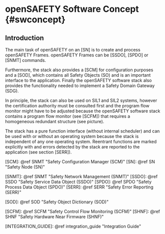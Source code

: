 openSAFETY Software Concept {#swconcept}
===========================

Introduction
------------

The main task of openSAFETY on an [SN] is to create and process openSAFETY Frames. openSAFETY Frames can be [SSDO], [SPDO] or [SNMT] commands. 

Furthermore, the stack also provides a [SCM] for configuration purposes and a [SOD], which contains all Safety Objects (SO) and is an important interface to the application. Finally the openSAFETY software stack also provides the functionality needed to implement a Safety Domain Gateway (SDG). 

In principle, the stack can also be used on SIL1 and SIL2 systems, however the certification authority must be consulted first and the program flow monitor might have to be adjusted because the openSAFETY software stack contains a program flow monitor (see [SCFM]) that requires a homogeneous redundant structure (see picture).

The stack has a pure function interface (without internal scheduler) and can be used with or without an operating system because the stack is independent of any one operating system. Reentrant functions are marked explicitly with and errors detected by the stack are reported to the application (see section [SERR]).

[SCM]: @ref SNMT "Safety Configuration Manager (SCM)"
[SN]: @ref SN "Safety Node (SN)"

[SNMT]: @ref SNMT "Safety Network Management (SNMT)"
[SSDO]: @ref SSDO "Safety Service Data Object (SSDO)"
[SPDO]: @ref SPDO "Safety Process Data Object (SPDO)"
[SERR]: @ref SERR "Safety Error Reporting (SERR)"

[SOD]: @ref SOD "Safety Object Dictionary (SOD)"

[SCFM]: @ref SCFM "Safety Control Flow Monitoring (SCFM)"
[SHNF]: @ref SHNF "Safety Hardware Near Firmware (SHNF)"

[nw_struct]: ./node_comm_structure.png "System structure openSAFETY node"

[INTEGRATION_GUIDE]: @ref integration_guide "Integration Guide"
